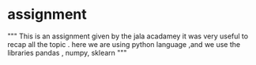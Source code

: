 # assignment
""" This is an assignment given by the jala acadamey it was very useful to recap all the topic .
here we are using python language ,and we use the libraries 
  pandas , numpy, sklearn
  """
